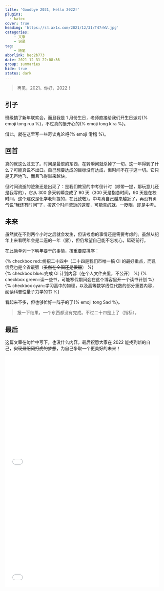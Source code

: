 ```yaml
---
title: 'Goodbye 2021, Hello 2022!'
plugins:
  - katex
cover: true
headimg: 'https://s4.ax1x.com/2021/12/31/T47rWV.jpg'
categories:
    - 文章
    - 记录
tag:
    - 随笔
abbrlink: bec2b773
date: 2021-12-31 22:08:36
group: summaries
hide: true
status: dark
---
```


> 再见，2021。你好，2022！

<!--more-->

## 引子

班级搞了新年联欢会，而且我是 1 月份生日，老师直接给我们开生日派对{% emoji tong rua %}，不过真的挺开心的{% emoji tong kira %}。

借此，就在这里写一些奇谈鬼论吧{% emoji 滑稽 %}。

## 回首

真的就这么过去了。时间是最恨的东西，在转瞬间就杀掉了一切。这一年得到了什么？可能真说不出口。自己想要达成的目标没有达成，但时间不在乎这一切。它只是无声地飞，而且飞得越来越快。

但时间流逝的迹象还是出现了：是我们教室的中考倒计时（顺带一提，那玩意儿还是我写的），它从 300 多天转瞬变成了 90 天（300 天是指总时间，90 天是在校时间，这个建议是化学老师提的，在此致敬）。中考离自己越来越近了，再没有勇气说“我还有时间”了，按这个时间流逝的速度，可能真的就，一眨眼，即是中考。

## 未来

虽然就在不到两个小时之后就会发生，但该考虑的事情还是需要考虑的。虽然从纪年上来看明年会是二逼的一年（雾），但仍希望自己能不忘初心，砥砺前行。

在此简单列一下明年要干的事情，按重要度排序：

{% checkbox red::统招二十四中（二十四是我们市唯一搞 OI 的最好重点，而且信竞也是全省最强（~~虽然在全国还是很弱~~） %}   
{% checkbox blue::完成 OI 计划内容（在个人文件夹里，不公开） %}
{% checkbox green::读一些书，可能寒假期间会在这个博客里开一个读书计划 %}
{% checkbox cyan::学习高中的物理，以及高等数学线性代数的部分重要内容，阅读科普性量子力学的书 %}

看起来不多，但也够忙好一阵子的了{% emoji tong Sad %}。

> 报一下结果，一个东西都没有完成。不过二十四是上了（指标）。

## 最后

这篇文章在匆忙中写下，也没什么内容。最后祝愿大家在 2022 能找到新的自己，~~实现景阳冈打虎的梦想~~，为自己争取一个更美好的未来！

<div style="position: relative; width: 100%; height: 0; padding-bottom: 75%;"><iframe 
src="//player.bilibili.com/player.html?aid=337815556&bvid=BV1UR4y1377c&cid=473456390&page=1&high_quality=1" scrolling="no" border="0" 
frameborder="no" framespacing="0" allowfullscreen="true" style="position: absolute; width: 100%; 
height: 100%; left: 0; top: 0;"> </iframe></div>

<div style="position: relative; width: 100%; height: 0; padding-bottom: 75%;"><iframe 
src="//player.bilibili.com/player.html?aid=380345290&bvid=BV1sZ4y1Q7Px&cid=473956814&page=1&high_quality=1" scrolling="no" border="0" 
frameborder="no" framespacing="0" allowfullscreen="true" style="position: absolute; width: 100%; 
height: 100%; left: 0; top: 0;"> </iframe></div>